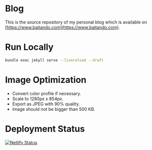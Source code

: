 # Blog

This is the source repository of my personal blog which is available on [https://www.baitando.com](https://www.baitando.com). 

# Run Locally

```bash
bundle exec jekyll serve --livereload --draft
```

# Image Optimization

* Convert color profile if necessary.
* Scale to 1280px x 854px.
* Export as JPEG with 90% quality.
* Image should not be bigger than 500 KB.

# Deployment Status
[![Netlify Status](https://api.netlify.com/api/v1/badges/562beaea-5ec9-4fdb-8eb8-f44d1f139b9b/deploy-status)](https://app.netlify.com/sites/baitando/deploys)
